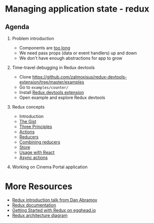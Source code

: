 # Managing application state - redux

## Agenda

1. Problem introduction
   - Components are [too long](https://github.com/msd-code-academy/06-cinema-portal-redux/blob/master/src/components/PurchasePage.js)
   - We need pass props (data or event handlers) up and down
   - We don't have enough abstractions for app to grow

1. Time-travel debugging in Redux devtools
   - Clone https://github.com/zalmoxisus/redux-devtools-extension/tree/master/examples
   - Go to `examples/counter/`
   - Install [Redux devtools extension](https://chrome.google.com/webstore/detail/redux-devtools/lmhkpmbekcpmknklioeibfkpmmfibljd)
   - Open example and explore Redux devtools

1. Redux concepts
   - Introduction
   - [The Gist](http://redux.js.org/#the-gist)
   - [Three Principles](http://redux.js.org/docs/introduction/ThreePrinciples.html)
   - [Actions](http://redux.js.org/docs/basics/Actions.html)
   - [Reducers](http://redux.js.org/docs/basics/Reducers.html)
   - [Combining reducers](http://redux.js.org/docs/api/combineReducers.html)
   - [Store](http://redux.js.org/docs/basics/Store.html)
   - [Usage with React](http://redux.js.org/docs/basics/UsageWithReact.html#presentational-and-container-components)
   - [Async actions](http://redux.js.org/docs/advanced/AsyncActions.html#actionsjs)

1. Working on Cinema Portal application

# More Resources

- [Redux introduction talk from Dan Abramov](https://www.youtube.com/watch?v=xsSnOQynTHs)
- [Redux documentation](http://redux.js.org/)
- [Getting Started with Redux on egghead.io](https://egghead.io/courses/getting-started-with-redux)
- [Redux architecture diagram](https://staltz.com/img/redux-unidir-ui-arch.jpg)
